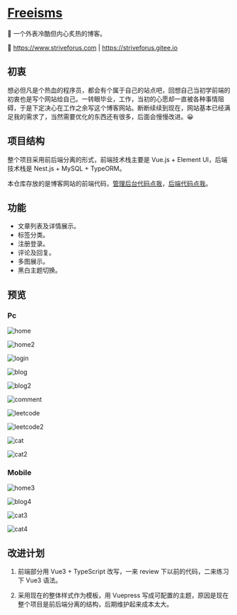 # [Freeisms](https://www.striveforus.com/)

👻 一个外表冷酷但内心炙热的博客。

🔗 <https://www.striveforus.com> | <https://striveforus.gitee.io>

## 初衷

想必但凡是个热血的程序员，都会有个属于自己的站点吧，回想自己当初学前端的初衷也是写个网站给自己。一转眼毕业，工作，当初的心愿却一直被各种事情阻碍，于是下定决心在工作之余写这个博客网站。断断续续到现在，网站基本已经满足我的需求了，当然需要优化的东西还有很多，后面会慢慢改进。😀

## 项目结构

整个项目采用前后端分离的形式，前端技术栈主要是 Vue.js + Element UI，后端技术栈是 Nest.js + MySQL + TypeORM。

本仓库存放的是博客网站的前端代码，[管理后台代码点我](https://github.com/Fengfengfeng-up/vue-website-backstage)，[后端代码点我](https://github.com/Fengfengfeng-up/nest-personal-website)。

## 功能

* 文章列表及详情展示。
* 标签分类。
* 注册登录。
* 评论及回复。
* 多图展示。
* 黑白主题切换。

## 预览

### Pc

![home](https://cdn.striveforus.com/home.png)

![home2](https://cdn.striveforus.com/home2.png)

![login](https://cdn.striveforus.com/login.png)

![blog](https://cdn.striveforus.com/blog.png)

![blog2](https://cdn.striveforus.com/blog2.png)

![comment](https://cdn.striveforus.com/comment.png)

![leetcode](https://cdn.striveforus.com/leetcode.png)

![leetcode2](https://cdn.striveforus.com/leetcode2.png)

![cat](https://cdn.striveforus.com/cat.jpg)

![cat2](https://cdn.striveforus.com/cat2.png)

### Mobile

![home3](https://cdn.striveforus.com/home3.png)

![blog4](https://cdn.striveforus.com/blog4.png)

![cat3](https://cdn.striveforus.com/cat3.jpg)

![cat4](https://cdn.striveforus.com/cat4.png)

## 改进计划

1. 前端部分用 Vue3 + TypeScript 改写，一来 review 下以前的代码，二来练习下 Vue3 语法。

2. 采用现在的整体样式作为模板，用 Vuepress 写成可配置的主题，原因是现在整个项目是前后端分离的结构，后期维护起来成本太大。
